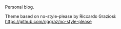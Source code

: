 Personal blog.

Theme based on no-style-please by Riccardo Graziosi:
https://github.com/riggraz/no-style-please
